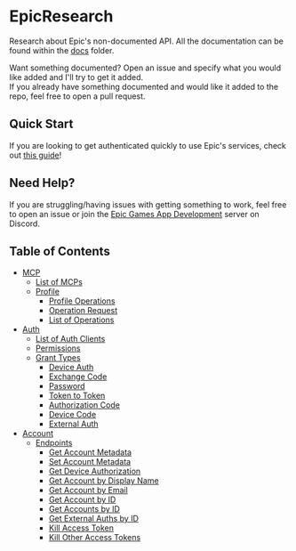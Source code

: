 # EpicResearch
Research about Epic's non-documented API. All the documentation can be found within the [docs](https://github.com/MixV2/EpicResearch/tree/master/docs) folder.  

Want something documented? Open an issue and specify what you would like added and I'll try to get it added.  
If you already have something documented and would like it added to the repo, feel free to open a pull request.

## Quick Start
If you are looking to get authenticated quickly to use Epic's services, check out [this guide](https://github.com/MixV2/EpicResearch/blob/master/docs/auth/grant_types/authorization_code.md)!

## Need Help?
If you are struggling/having issues with getting something to work, feel free to open an issue or join the [Epic Games App Development](https://discord.gg/yq72ZEu) server on Discord.

## Table of Contents
- [MCP](https://github.com/MixV2/EpicResearch/tree/master/docs/mcp)
  - [List of MCPs](https://github.com/MixV2/EpicResearch/blob/master/docs/mcp/mcp_list.md)
  - [Profile](https://github.com/MixV2/EpicResearch/tree/master/docs/mcp/profile)
    - [Profile Operations](https://github.com/MixV2/EpicResearch/blob/master/docs/mcp/profile/profile_operations.md)
    - [Operation Request](https://github.com/MixV2/EpicResearch/blob/master/docs/mcp/profile/operation_request.md)
    - [List of Operations](https://github.com/MixV2/EpicResearch/tree/master/docs/mcp/profile/operations)
- [Auth](https://github.com/MixV2/EpicResearch/tree/master/docs/auth)
  - [List of Auth Clients](https://github.com/MixV2/EpicResearch/blob/master/docs/auth/auth_clients.md)
  - [Permissions](https://github.com/MixV2/EpicResearch/tree/master/docs/auth/permissions)
  - [Grant Types](https://github.com/MixV2/EpicResearch/tree/master/docs/auth/grant_types)
    - [Device Auth](https://github.com/MixV2/EpicResearch/blob/master/docs/auth/grant_types/device_auth.md)
    - [Exchange Code](https://github.com/MixV2/EpicResearch/blob/master/docs/auth/grant_types/exchange_code.md)
    - [Password](https://github.com/MixV2/EpicResearch/blob/master/docs/auth/grant_types/password.md)
    - [Token to Token](https://github.com/MixV2/EpicResearch/blob/master/docs/auth/grant_types/token_to_token.md)
    - [Authorization Code](https://github.com/MixV2/EpicResearch/blob/master/docs/auth/grant_types/authorization_code.md)
    - [Device Code](https://github.com/MixV2/EpicResearch/blob/master/docs/auth/grant_types/device_code.md)
    - [External Auth](https://github.com/MixV2/EpicResearch/blob/master/docs/auth/grant_types/external_auth.md)
- [Account](https://github.com/MixV2/EpicResearch/tree/master/docs/account)
  - [Endpoints](https://github.com/MixV2/EpicResearch/tree/master/docs/account/endpoints)
    - [Get Account Metadata](https://github.com/MixV2/EpicResearch/blob/master/docs/account/endpoints/get_account_metadata.md)
    - [Set Account Metadata](https://github.com/MixV2/EpicResearch/blob/master/docs/account/endpoints/set_account_metadata.md)
    - [Get Device Authorization](https://github.com/MixV2/EpicResearch/blob/master/docs/account/endpoints/get_device_authorization.md)
    - [Get Account by Display Name](https://github.com/MixV2/EpicResearch/blob/master/docs/account/endpoints/get_account_by_display_name.md)
    - [Get Account by Email](https://github.com/iHakeem/EpicResearch/blob/master/docs/account/endpoints/get_account_by_email.md)
    - [Get Account by ID](https://github.com/MixV2/EpicResearch/blob/master/docs/account/endpoints/get_account_by_id.md)
    - [Get Accounts by ID](https://github.com/MixV2/EpicResearch/blob/master/docs/account/endpoints/get_accounts_by_id.md)
    - [Get External Auths by ID](https://github.com/MixV2/EpicResearch/blob/master/docs/account/endpoints/get_external_auths_by_id.md)
    - [Kill Access Token](https://github.com/MixV2/EpicResearch/blob/master/docs/account/endpoints/kill_access_token.md)
    - [Kill Other Access Tokens](https://github.com/MixV2/EpicResearch/blob/master/docs/account/endpoints/kill_other_access_tokens.md)
